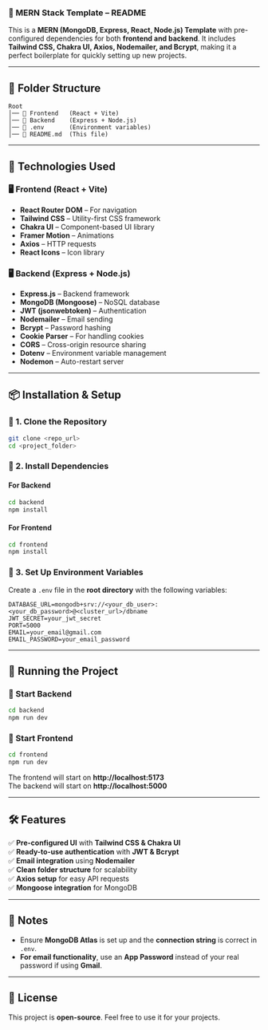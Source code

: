 ### **📌 MERN Stack Template – README**  

This is a **MERN (MongoDB, Express, React, Node.js) Template** with pre-configured dependencies for both **frontend and backend**. It includes **Tailwind CSS, Chakra UI, Axios, Nodemailer, and Bcrypt**, making it a perfect boilerplate for quickly setting up new projects.

---

## **📂 Folder Structure**
```
Root
│── 📁 Frontend   (React + Vite)
│── 📁 Backend    (Express + Node.js)
│── 📄 .env       (Environment variables)
│── 📄 README.md  (This file)
```

---

## **🚀 Technologies Used**
### **🖥️ Frontend (React + Vite)**
- **React Router DOM** – For navigation  
- **Tailwind CSS** – Utility-first CSS framework  
- **Chakra UI** – Component-based UI library  
- **Framer Motion** – Animations  
- **Axios** – HTTP requests  
- **React Icons** – Icon library  

### **🖥️ Backend (Express + Node.js)**
- **Express.js** – Backend framework  
- **MongoDB (Mongoose)** – NoSQL database  
- **JWT (jsonwebtoken)** – Authentication  
- **Nodemailer** – Email sending  
- **Bcrypt** – Password hashing  
- **Cookie Parser** – For handling cookies  
- **CORS** – Cross-origin resource sharing  
- **Dotenv** – Environment variable management  
- **Nodemon** – Auto-restart server  

---

## **📦 Installation & Setup**
### **🔹 1. Clone the Repository**
```bash
git clone <repo_url>
cd <project_folder>
```

### **🔹 2. Install Dependencies**
#### **For Backend**
```bash
cd backend
npm install
```
#### **For Frontend**
```bash
cd frontend
npm install
```

### **🔹 3. Set Up Environment Variables**
Create a `.env` file in the **root directory** with the following variables:
```
DATABASE_URL=mongodb+srv://<your_db_user>:<your_db_password>@<cluster_url>/dbname
JWT_SECRET=your_jwt_secret
PORT=5000
EMAIL=your_email@gmail.com
EMAIL_PASSWORD=your_email_password
```

---

## **🚀 Running the Project**
### **🔹 Start Backend**
```bash
cd backend
npm run dev
```
### **🔹 Start Frontend**
```bash
cd frontend
npm run dev
```
The frontend will start on **http://localhost:5173**  
The backend will start on **http://localhost:5000**  

---

## **🛠 Features**
✅ **Pre-configured UI** with **Tailwind CSS & Chakra UI**  
✅ **Ready-to-use authentication** with **JWT & Bcrypt**  
✅ **Email integration** using **Nodemailer**  
✅ **Clean folder structure** for scalability  
✅ **Axios setup** for easy API requests  
✅ **Mongoose integration** for MongoDB  

---

## **📌 Notes**
- Ensure **MongoDB Atlas** is set up and the **connection string** is correct in `.env`.
- **For email functionality**, use an **App Password** instead of your real password if using **Gmail**.

---

## **📜 License**
This project is **open-source**. Feel free to use it for your projects.
